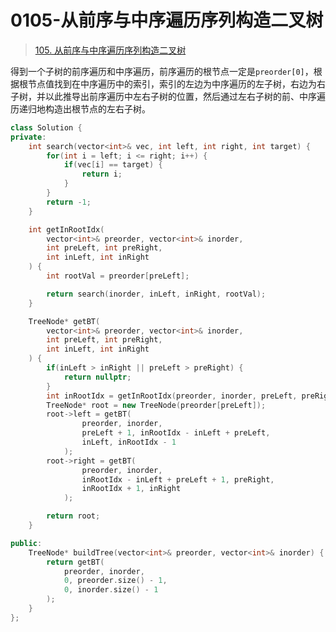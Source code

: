 # 0105-从前序与中序遍历序列构造二叉树

> [105. 从前序与中序遍历序列构造二叉树](https://leetcode.cn/problems/construct-binary-tree-from-preorder-and-inorder-traversal/)



得到一个子树的前序遍历和中序遍历，前序遍历的根节点一定是`preorder[0]`，根据根节点值找到在中序遍历中的索引，索引的左边为中序遍历的左子树，右边为右子树，并以此推导出前序遍历中左右子树的位置，然后通过左右子树的前、中序遍历递归地构造出根节点的左右子树。


```cpp
class Solution {
private:
    int search(vector<int>& vec, int left, int right, int target) {
        for(int i = left; i <= right; i++) {
            if(vec[i] == target) {
                return i;
            }
        }
        return -1;
    }

    int getInRootIdx(
        vector<int>& preorder, vector<int>& inorder, 
        int preLeft, int preRight, 
        int inLeft, int inRight
    ) {
        int rootVal = preorder[preLeft];

        return search(inorder, inLeft, inRight, rootVal);
    }

    TreeNode* getBT(
        vector<int>& preorder, vector<int>& inorder, 
        int preLeft, int preRight, 
        int inLeft, int inRight
    ) {
        if(inLeft > inRight || preLeft > preRight) {
            return nullptr;
        }
        int inRootIdx = getInRootIdx(preorder, inorder, preLeft, preRight, inLeft, inRight);
        TreeNode* root = new TreeNode(preorder[preLeft]);
        root->left = getBT(
                preorder, inorder,
                preLeft + 1, inRootIdx - inLeft + preLeft, 
                inLeft, inRootIdx - 1
            );
        root->right = getBT(
                preorder, inorder,
                inRootIdx - inLeft + preLeft + 1, preRight, 
                inRootIdx + 1, inRight
            );

        return root;
    }

public:
    TreeNode* buildTree(vector<int>& preorder, vector<int>& inorder) {
        return getBT(
            preorder, inorder,
            0, preorder.size() - 1, 
            0, inorder.size() - 1
        );
    }
};
```